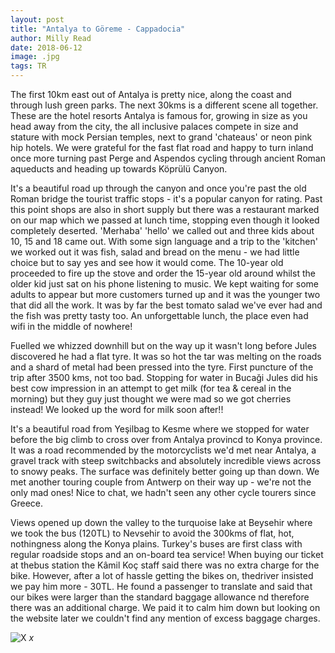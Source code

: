 ```yaml
---
layout: post
title: "Antalya to Göreme - Cappadocia"
author: Milly Read
date: 2018-06-12
image: .jpg
tags: TR
---
```


The first 10km east out of Antalya is pretty nice, along the coast and through lush green parks. The next 30kms is a different scene all together. These are the hotel resorts Antalya is famous for, growing in size as you head away from the city, the all inclusive palaces compete in size and stature with mock Persian temples, next to grand 'chateaus' or neon pink hip hotels. We were grateful for the fast flat road and happy to turn inland once more turning past Perge and Aspendos cycling through ancient Roman aqueducts and heading up towards Köprülü Canyon. 

It's a beautiful road up through the canyon and once you're past the old Roman bridge the tourist traffic stops - it's a popular canyon for rating. Past this point shops are also in short supply but there was a restaurant marked on our map which we passed at lunch time, stopping even though it looked completely deserted. 'Merhaba' 'hello' we called out and three kids about 10, 15 and 18 came out. With some sign language and a trip to the 'kitchen' we worked out it was fish, salad and bread on the menu - we had little choice but to say yes and see how it would come. The 10-year old proceeded to fire up the stove and order the 15-year old around whilst the older kid just sat on his phone listening to music. We kept waiting for some adults to appear but more customers turned up and it was the younger two that did all the work. It was by far the best tomato salad we've ever had and the fish was pretty tasty too. An unforgettable lunch, the place even had wifi in the middle of nowhere!

Fuelled we whizzed downhill but on the way up it wasn't long before Jules discovered he had a flat tyre. It was so hot the tar was melting on the roads and a shard of metal had been pressed into the tyre. First puncture of the trip after 3500 kms, not too bad. Stopping for water in Bucaği Jules did his best cow impression in an attempt to get milk (for tea & cereal in the morning) but they guy just thought we were mad so we got cherries instead! We looked up the word for milk soon after!!

It's a beautiful road from Yeşilbag to Kesme where we stopped for water before the big climb to cross over from Antalya provincd to Konya province. It was a road recommended by the motorcyclists we'd met near Antalya, a gravel track with steep switchbacks and absolutely incredible views across to snowy peaks. The surface was definitely better going up than down. We met another touring couple from Antwerp on their way up - we're not the only mad ones! Nice to chat, we hadn't seen any other cycle tourers since Greece. 

Views opened up down the valley to the turquoise lake at Beysehir where we took the bus (120TL) to Nevsehir to avoid the 300kms of flat, hot, nothingness along the Konya plains. Turkey's buses are first class with regular roadside stops and an on-board tea service! When buying our ticket at thebus station the Kâmil Koç staff said there was no extra charge for the bike. However, after a lot of hassle getting the bikes on, thedriver insisted we pay him more - 30TL. He found a passenger to translate and said that our bikes were larger than the standard baggage allowance nd therefore there was an additional charge. We paid it to calm him down but looking on the website later we couldn't find any mention of excess baggage charges.


![X](assets/img/x.jpg) *x*

